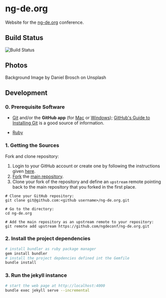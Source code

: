 # ng-de.org
Website for the [ng-de.org](https://ng-de.org/) conference.

## Build Status
![Build Status](https://travis-ci.org/ngdeconf/ng-de.org.svg?branch=master "Travis Build Status")

## Photos
Background Image by Daniel Brosch on Unsplash

## Development

### 0. Prerequisite Software

* [Git](http://git-scm.com) and/or the **GitHub app** (for [Mac](http://mac.github.com) or
  [Windows](http://windows.github.com)); [GitHub's Guide to Installing
  Git](https://help.github.com/articles/set-up-git) is a good source of information.

* [Ruby](https://www.ruby-lang.org/en/)

### 1. Getting the Sources

Fork and clone repository:

1. Login to your GitHub account or create one by following the instructions given
   [here](https://github.com/signup/free).
2. [Fork](http://help.github.com/forking) the [main repository](https://github.com/ngdeconf/ng-de.org).
3. Clone your fork of the repository and define an `upstream` remote pointing back to
   the main repository that you forked in the first place.

```shell
# Clone your GitHub repository:
git clone git@github.com:<github username>/ng-de.org.git

# Go to the directory:
cd ng-de.org

# Add the main repository as an upstream remote to your repository:
git remote add upstream https://github.com/ngdeconf/ng-de.org.git
```

### 2. Install the project dependencies
```bash
# install bundler as ruby package manager
gem install bundler
# install the project depdencies defined int the Gemfile
bundle install
```

### 3. Run the jekyll instance

```bash
# start the web page at http://localhost:4000
bundle exec jekyll serve --incremental
```
